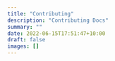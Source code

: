 ```yaml
---
title: "Contributing"
description: "Contributing Docs"
summary: ""
date: 2022-06-15T17:51:47+10:00
draft: false
images: []
---
```

